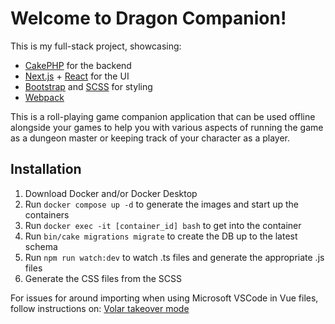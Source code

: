 # Welcome to Dragon Companion!

This is my full-stack project, showcasing:

-   [CakePHP](https://cakephp.org/) for the backend
-   [Next.js](https://nextjs.org/) + [React](https://react.dev/) for the UI
-   [Bootstrap](https://getbootstrap.com/) and [SCSS](https://sass-lang.com/documentation/syntax/) for styling
-   [Webpack](https://webpack.js.org/)

This is a roll-playing game companion application that can be used offline alongside your games to help you with various aspects of running the game as a dungeon master or keeping track of your character as a player.

## Installation

1. Download Docker and/or Docker Desktop
2. Run `docker compose up -d` to generate the images and start up the containers
3. Run `docker exec -it [container_id] bash` to get into the container
4. Run `bin/cake migrations migrate` to create the DB up to the latest schema
5. Run `npm run watch:dev` to watch .ts files and generate the appropriate .js files
6. Generate the CSS files from the SCSS

For issues for around importing when using Microsoft VSCode in Vue files, follow instructions on: [Volar takeover mode](https://vuejs.org/guide/typescript/overview.html#volar-takeover-mode)
